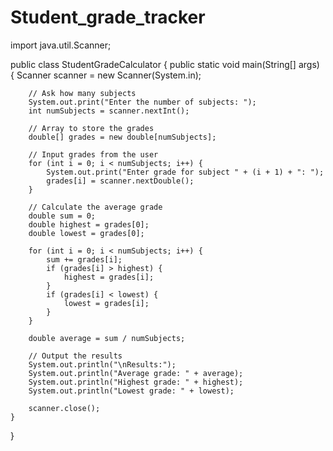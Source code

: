 # Student_grade_tracker
import java.util.Scanner;

public class StudentGradeCalculator {
    public static void main(String[] args) {
        Scanner scanner = new Scanner(System.in);

        // Ask how many subjects
        System.out.print("Enter the number of subjects: ");
        int numSubjects = scanner.nextInt();

        // Array to store the grades
        double[] grades = new double[numSubjects];

        // Input grades from the user
        for (int i = 0; i < numSubjects; i++) {
            System.out.print("Enter grade for subject " + (i + 1) + ": ");
            grades[i] = scanner.nextDouble();
        }

        // Calculate the average grade
        double sum = 0;
        double highest = grades[0];
        double lowest = grades[0];

        for (int i = 0; i < numSubjects; i++) {
            sum += grades[i];
            if (grades[i] > highest) {
                highest = grades[i];
            }
            if (grades[i] < lowest) {
                lowest = grades[i];
            }
        }

        double average = sum / numSubjects;

        // Output the results
        System.out.println("\nResults:");
        System.out.println("Average grade: " + average);
        System.out.println("Highest grade: " + highest);
        System.out.println("Lowest grade: " + lowest);

        scanner.close();
    }
}
